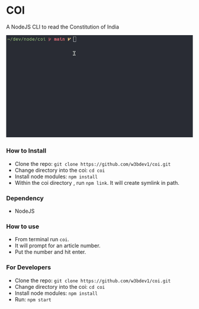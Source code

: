 # COI
A NodeJS CLI to read the Constitution of India

![coi_article1](./assets/coi.gif)

### How to Install
- Clone the repo: `git clone https://github.com/w3bdev1/coi.git`
- Change directory into the coi: `cd coi`
- Install node modules:	`npm install`
- Within the coi directory , run `npm link`. It will create symlink in path.

### Dependency
- NodeJS

### How to use
- From terminal run `coi`.
- It will prompt for an article number.
- Put the number and hit enter.

### For Developers
- Clone the repo: `git clone https://github.com/w3bdev1/coi.git`
- Change directory into the coi: `cd coi`
- Install node modules:	`npm install`
- Run: `npm start`
